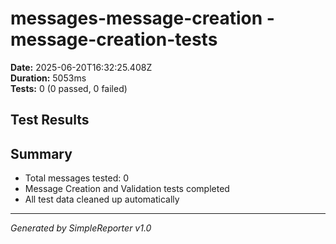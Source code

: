 # messages-message-creation - message-creation-tests

**Date:** 2025-06-20T16:32:25.408Z  
**Duration:** 5053ms  
**Tests:** 0 (0 passed, 0 failed)

## Test Results



## Summary

- Total messages tested: 0
- Message Creation and Validation tests completed
- All test data cleaned up automatically

---
*Generated by SimpleReporter v1.0*
